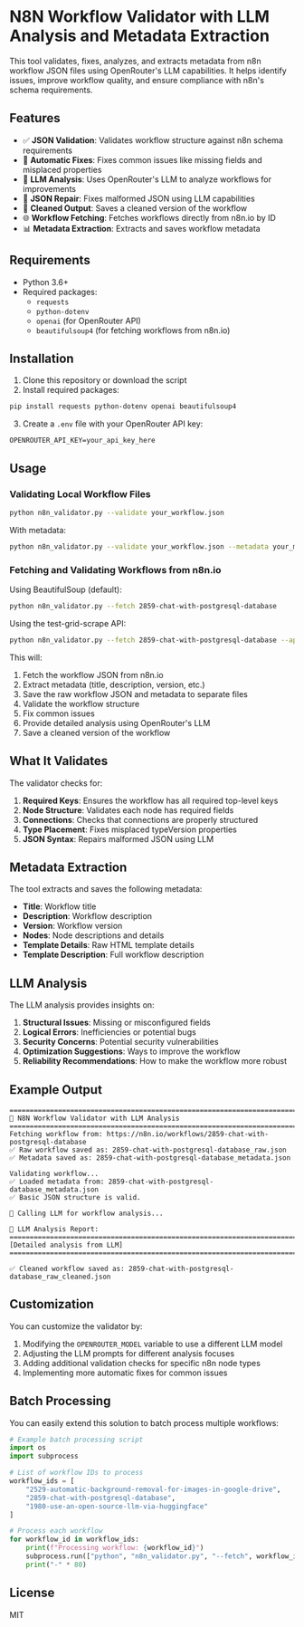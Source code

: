 # N8N Workflow Validator with LLM Analysis and Metadata Extraction

This tool validates, fixes, analyzes, and extracts metadata from n8n workflow JSON files using OpenRouter's LLM capabilities. It helps identify issues, improve workflow quality, and ensure compliance with n8n's schema requirements.

## Features

- ✅ **JSON Validation**: Validates workflow structure against n8n schema requirements
- 🔧 **Automatic Fixes**: Fixes common issues like missing fields and misplaced properties
- 🧠 **LLM Analysis**: Uses OpenRouter's LLM to analyze workflows for improvements
- 🔄 **JSON Repair**: Fixes malformed JSON using LLM capabilities
- 💾 **Cleaned Output**: Saves a cleaned version of the workflow
- 🌐 **Workflow Fetching**: Fetches workflows directly from n8n.io by ID
- 📊 **Metadata Extraction**: Extracts and saves workflow metadata

## Requirements

- Python 3.6+
- Required packages:
  - `requests`
  - `python-dotenv`
  - `openai` (for OpenRouter API)
  - `beautifulsoup4` (for fetching workflows from n8n.io)

## Installation

1. Clone this repository or download the script
2. Install required packages:

```bash
pip install requests python-dotenv openai beautifulsoup4
```

3. Create a `.env` file with your OpenRouter API key:

```
OPENROUTER_API_KEY=your_api_key_here
```

## Usage

### Validating Local Workflow Files

```bash
python n8n_validator.py --validate your_workflow.json
```

With metadata:

```bash
python n8n_validator.py --validate your_workflow.json --metadata your_metadata.json
```

### Fetching and Validating Workflows from n8n.io

Using BeautifulSoup (default):

```bash
python n8n_validator.py --fetch 2859-chat-with-postgresql-database
```

Using the test-grid-scrape API:

```bash
python n8n_validator.py --fetch 2859-chat-with-postgresql-database --api
```

This will:
1. Fetch the workflow JSON from n8n.io
2. Extract metadata (title, description, version, etc.)
3. Save the raw workflow JSON and metadata to separate files
4. Validate the workflow structure
5. Fix common issues
6. Provide detailed analysis using OpenRouter's LLM
7. Save a cleaned version of the workflow

## What It Validates

The validator checks for:

1. **Required Keys**: Ensures the workflow has all required top-level keys
2. **Node Structure**: Validates each node has required fields
3. **Connections**: Checks that connections are properly structured
4. **Type Placement**: Fixes misplaced typeVersion properties
5. **JSON Syntax**: Repairs malformed JSON using LLM

## Metadata Extraction

The tool extracts and saves the following metadata:

- **Title**: Workflow title
- **Description**: Workflow description
- **Version**: Workflow version
- **Nodes**: Node descriptions and details
- **Template Details**: Raw HTML template details
- **Template Description**: Full workflow description

## LLM Analysis

The LLM analysis provides insights on:

1. **Structural Issues**: Missing or misconfigured fields
2. **Logical Errors**: Inefficiencies or potential bugs
3. **Security Concerns**: Potential security vulnerabilities
4. **Optimization Suggestions**: Ways to improve the workflow
5. **Reliability Recommendations**: How to make the workflow more robust

## Example Output

```
================================================================================
🚀 N8N Workflow Validator with LLM Analysis
================================================================================
Fetching workflow from: https://n8n.io/workflows/2859-chat-with-postgresql-database
✅ Raw workflow saved as: 2859-chat-with-postgresql-database_raw.json
✅ Metadata saved as: 2859-chat-with-postgresql-database_metadata.json

Validating workflow...
✅ Loaded metadata from: 2859-chat-with-postgresql-database_metadata.json
✅ Basic JSON structure is valid.

🧠 Calling LLM for workflow analysis...

📝 LLM Analysis Report:
================================================================================
[Detailed analysis from LLM]
================================================================================

✅ Cleaned workflow saved as: 2859-chat-with-postgresql-database_raw_cleaned.json
```

## Customization

You can customize the validator by:

1. Modifying the `OPENROUTER_MODEL` variable to use a different LLM model
2. Adjusting the LLM prompts for different analysis focuses
3. Adding additional validation checks for specific n8n node types
4. Implementing more automatic fixes for common issues

## Batch Processing

You can easily extend this solution to batch process multiple workflows:

```python
# Example batch processing script
import os
import subprocess

# List of workflow IDs to process
workflow_ids = [
    "2529-automatic-background-removal-for-images-in-google-drive",
    "2859-chat-with-postgresql-database",
    "1980-use-an-open-source-llm-via-huggingface"
]

# Process each workflow
for workflow_id in workflow_ids:
    print(f"Processing workflow: {workflow_id}")
    subprocess.run(["python", "n8n_validator.py", "--fetch", workflow_id, "--api"])
    print("-" * 80)
```

## License

MIT
